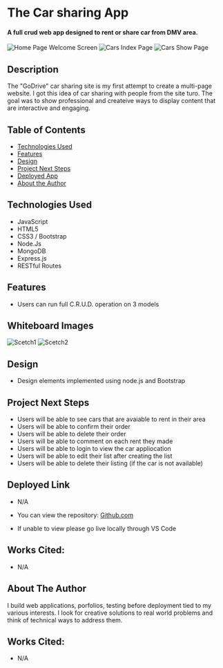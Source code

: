 # The Car sharing App

#### A full crud web app designed to rent or share car from DMV area.
<img src="./uploads/home.jpg" alt="Home Page Welcome Screen"/>
<img src="./uploads/cars.jpg" alt="Cars Index Page"/>
<img src="./uploads/show.jpg" alt="Cars Show Page"/>


## Description
The "GoDrive" car sharing site is my first attempt to create a multi-page website. I got this idea of car sharing with people from the site turo. The goal was to show professional and createive ways to display content that are interactive and engaging.

## Table of Contents
* [Technologies Used](#technologiesused)
* [Features](#features)
* [Design](#design)
* [Project Next Steps](#nextsteps)
* [Deployed App](#deployment)
* [About the Author](#author)

## <a name="technologiesused"></a>Technologies Used
* JavaScript
* HTML5
* CSS3 / Bootstrap
* Node.Js
* MongoDB
* Express.js
* RESTful Routes


## Features
* Users can run full C.R.U.D. operation on 3 models

## Whiteboard Images
<img src="./uploads/scetch_1.jpg" alt="Scetch1"/>
<img src="./uploads/scetch_2.jpg" alt="Scetch2"/>


## <a name="design"></a>Design
* Design elements implemented using node.js and Bootstrap


## <a name="nextsteps"></a>Project Next Steps
* Users will be able to see cars that are avaiable to rent in their area
* Users will be able to confirm their order 
* Users will be able to delete their order 
* Users will be able to comment on each rent they made
* Users will be able to login to view the car appliocation
* Users will be able to edit their list after creating the list
* Users will be able to delete their listing (if the car is not available)

## <a name="deployment"></a>Deployed Link
* N/A

* You can view the repository:
[Github.com](https://github.com/rezwanatechProfile/GoDriveCarRental)
* If unable to view please go live locally through VS Code
    
## Works Cited:
* N/A


## <a name="author"></a>About The Author
I build web applications, porfolios, testing before deployment tied to my various interests. I look for creative solutions to real world problems and think of technical ways to address them. 
    
## Works Cited:
* N/A